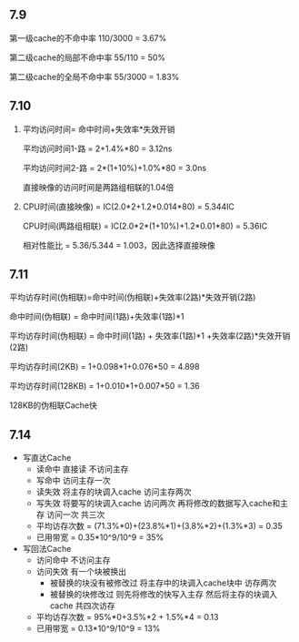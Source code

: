 ## 7.9

第一级cache的不命中率  110/3000 = 3.67%

第二级cache的局部不命中率 55/110 = 50%

第二级cache的全局不命中率 55/3000 = 1.83%

## 7.10

1. 平均访问时间= 命中时间+失效率*失效开销

   平均访问时间1-路 = 2+1.4%*80 = 3.12ns

   平均访问时间2-路 = 2\*(1+10%)+1.0%\*80 = 3.0ns

   直接映像的访问时间是两路组相联的1.04倍

2. CPU时间(直接映像) = IC(2.0\*2+1.2\*0.014*80) = 5.344IC

   CPU时间(两路组相联) = IC(2.0\*2*(1+10%)+1.2\*0.01\*80) = 5.36IC

   相对性能比 = 5.36/5.344 = 1.003，因此选择直接映像

## 7.11

平均访存时间(伪相联)=命中时间(伪相联)+失效率(2路)*失效开销(2路)

命中时间(伪相联) = 命中时间(1路)+失效率(1路)*1

平均访存时间(伪相联) = 命中时间(1路) + 失效率(1路)\*1 +失效率(2路)*失效开销(2路)

平均访存时间(2KB) = 1+0.098\*1+0.076\*50 = 4.898

平均访存时间(128KB) = 1+0.010\*1+0.007\*50 = 1.36

128KB的伪相联Cache快

## 7.14

- 写直达Cache
  - 读命中 直接读 不访问主存
  - 写命中 访问主存一次
  - 读失效 将主存的块调入cache 访问主存两次
  - 写失效 将要写的块调入cache 访问两次 再将修改的数据写入cache和主存 访问一次 共三次
  - 平均访存次数 = (71.3%\*0)+(23.8%\*1)+(3.8%\*2)+(1.3%\*3) = 0.35
  - 已用带宽 = 0.35\*10^9/10^9 = 35%
- 写回法Cache
  - 访问命中 不访问主存
  - 访问失效 有一个块被换出
    - 被替换的块没有被修改过 将主存中的块调入cache块中 访存两次
    - 被替换的块修改过 则先将修改的快写入主存 然后将主存的块调入cache 共四次访存
  - 平均访存次数 = 95%\*0+3.5%\*2 + 1.5%\*4 = 0.13
  - 已用带宽 = 0.13\*10^9/10^9 = 13%